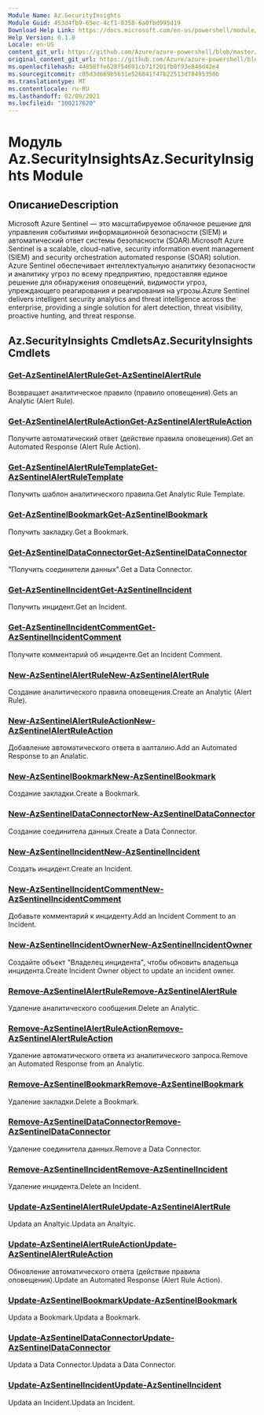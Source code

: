 ```yaml
---
Module Name: Az.SecurityInsights
Module Guid: 453d4fb9-65ec-4cf1-8358-6a0fbd995d19
Download Help Link: https://docs.microsoft.com/en-us/powershell/module/az.securityinsights
Help Version: 0.1.0
Locale: en-US
content_git_url: https://github.com/Azure/azure-powershell/blob/master/src/SecurityInsights/SecurityInsights/help/Az.SecurityInsights.md
original_content_git_url: https://github.com/Azure/azure-powershell/blob/master/src/SecurityInsights/SecurityInsights/help/Az.SecurityInsights.md
ms.openlocfilehash: 44858ffe628f54691cb71f201fb0f93e840d42e4
ms.sourcegitcommit: c05d3d669b5631e526841f47b22513d78495350b
ms.translationtype: MT
ms.contentlocale: ru-RU
ms.lasthandoff: 02/09/2021
ms.locfileid: "100217620"
---
```

# <span data-ttu-id="deab7-101">Модуль Az.SecurityInsights</span><span class="sxs-lookup"><span data-stu-id="deab7-101">Az.SecurityInsights Module</span></span>
## <span data-ttu-id="deab7-102">Описание</span><span class="sxs-lookup"><span data-stu-id="deab7-102">Description</span></span>
<span data-ttu-id="deab7-103">Microsoft Azure Sentinel — это масштабируемое облачное решение для управления событиями информационной безопасности (SIEM) и автоматический ответ системы безопасности (SOAR).</span><span class="sxs-lookup"><span data-stu-id="deab7-103">Microsoft Azure Sentinel is a scalable, cloud-native, security information event management (SIEM) and security orchestration automated response (SOAR) solution.</span></span> <span data-ttu-id="deab7-104">Azure Sentinel обеспечивает интеллектуальную аналитику безопасности и аналитику угроз по всему предприятию, предоставляя единое решение для обнаружения оповещений, видимости угроз, упреждающего реагирования и реагирования на угрозы.</span><span class="sxs-lookup"><span data-stu-id="deab7-104">Azure Sentinel delivers intelligent security analytics and threat intelligence across the enterprise, providing a single solution for alert detection, threat visibility, proactive hunting, and threat response.</span></span>

## <span data-ttu-id="deab7-105">Az.SecurityInsights Cmdlets</span><span class="sxs-lookup"><span data-stu-id="deab7-105">Az.SecurityInsights Cmdlets</span></span>
### [<span data-ttu-id="deab7-106">Get-AzSentinelAlertRule</span><span class="sxs-lookup"><span data-stu-id="deab7-106">Get-AzSentinelAlertRule</span></span>](Get-AzSentinelAlertRule.md)
<span data-ttu-id="deab7-107">Возвращает аналитическое правило (правило оповещения).</span><span class="sxs-lookup"><span data-stu-id="deab7-107">Gets an Analytic (Alert Rule).</span></span>

### [<span data-ttu-id="deab7-108">Get-AzSentinelAlertRuleAction</span><span class="sxs-lookup"><span data-stu-id="deab7-108">Get-AzSentinelAlertRuleAction</span></span>](Get-AzSentinelAlertRuleAction.md)
<span data-ttu-id="deab7-109">Получите автоматический ответ (действие правила оповещения).</span><span class="sxs-lookup"><span data-stu-id="deab7-109">Get an Automated Response (Alert Rule Action).</span></span>

### [<span data-ttu-id="deab7-110">Get-AzSentinelAlertRuleTemplate</span><span class="sxs-lookup"><span data-stu-id="deab7-110">Get-AzSentinelAlertRuleTemplate</span></span>](Get-AzSentinelAlertRuleTemplate.md)
<span data-ttu-id="deab7-111">Получить шаблон аналитического правила.</span><span class="sxs-lookup"><span data-stu-id="deab7-111">Get Analytic Rule Template.</span></span>

### [<span data-ttu-id="deab7-112">Get-AzSentinelBookmark</span><span class="sxs-lookup"><span data-stu-id="deab7-112">Get-AzSentinelBookmark</span></span>](Get-AzSentinelBookmark.md)
<span data-ttu-id="deab7-113">Получить закладку.</span><span class="sxs-lookup"><span data-stu-id="deab7-113">Get a Bookmark.</span></span>

### [<span data-ttu-id="deab7-114">Get-AzSentinelDataConnector</span><span class="sxs-lookup"><span data-stu-id="deab7-114">Get-AzSentinelDataConnector</span></span>](Get-AzSentinelDataConnector.md)
<span data-ttu-id="deab7-115">"Получить соединители данных".</span><span class="sxs-lookup"><span data-stu-id="deab7-115">Get a Data Connector.</span></span>

### [<span data-ttu-id="deab7-116">Get-AzSentinelIncident</span><span class="sxs-lookup"><span data-stu-id="deab7-116">Get-AzSentinelIncident</span></span>](Get-AzSentinelIncident.md)
<span data-ttu-id="deab7-117">Получить инцидент.</span><span class="sxs-lookup"><span data-stu-id="deab7-117">Get an Incident.</span></span>

### [<span data-ttu-id="deab7-118">Get-AzSentinelIncidentComment</span><span class="sxs-lookup"><span data-stu-id="deab7-118">Get-AzSentinelIncidentComment</span></span>](Get-AzSentinelIncidentComment.md)
<span data-ttu-id="deab7-119">Получите комментарий об инциденте.</span><span class="sxs-lookup"><span data-stu-id="deab7-119">Get an Incident Comment.</span></span>

### [<span data-ttu-id="deab7-120">New-AzSentinelAlertRule</span><span class="sxs-lookup"><span data-stu-id="deab7-120">New-AzSentinelAlertRule</span></span>](New-AzSentinelAlertRule.md)
<span data-ttu-id="deab7-121">Создание аналитического правила оповещения.</span><span class="sxs-lookup"><span data-stu-id="deab7-121">Create an Analytic (Alert Rule).</span></span>

### [<span data-ttu-id="deab7-122">New-AzSentinelAlertRuleAction</span><span class="sxs-lookup"><span data-stu-id="deab7-122">New-AzSentinelAlertRuleAction</span></span>](New-AzSentinelAlertRuleAction.md)
<span data-ttu-id="deab7-123">Добавление автоматического ответа в аалталию.</span><span class="sxs-lookup"><span data-stu-id="deab7-123">Add an Automated Response to an Analatic.</span></span>

### [<span data-ttu-id="deab7-124">New-AzSentinelBookmark</span><span class="sxs-lookup"><span data-stu-id="deab7-124">New-AzSentinelBookmark</span></span>](New-AzSentinelBookmark.md)
<span data-ttu-id="deab7-125">Создание закладки.</span><span class="sxs-lookup"><span data-stu-id="deab7-125">Create a Bookmark.</span></span>

### [<span data-ttu-id="deab7-126">New-AzSentinelDataConnector</span><span class="sxs-lookup"><span data-stu-id="deab7-126">New-AzSentinelDataConnector</span></span>](New-AzSentinelDataConnector.md)
<span data-ttu-id="deab7-127">Создание соединитела данных.</span><span class="sxs-lookup"><span data-stu-id="deab7-127">Create a Data Connector.</span></span>

### [<span data-ttu-id="deab7-128">New-AzSentinelIncident</span><span class="sxs-lookup"><span data-stu-id="deab7-128">New-AzSentinelIncident</span></span>](New-AzSentinelIncident.md)
<span data-ttu-id="deab7-129">Создать инцидент.</span><span class="sxs-lookup"><span data-stu-id="deab7-129">Create an Incident.</span></span>

### [<span data-ttu-id="deab7-130">New-AzSentinelIncidentComment</span><span class="sxs-lookup"><span data-stu-id="deab7-130">New-AzSentinelIncidentComment</span></span>](New-AzSentinelIncidentComment.md)
<span data-ttu-id="deab7-131">Добавьте комментарий к инциденту.</span><span class="sxs-lookup"><span data-stu-id="deab7-131">Add an Incident Comment to an Incident.</span></span>

### [<span data-ttu-id="deab7-132">New-AzSentinelIncidentOwner</span><span class="sxs-lookup"><span data-stu-id="deab7-132">New-AzSentinelIncidentOwner</span></span>](New-AzSentinelIncidentOwner.md)
<span data-ttu-id="deab7-133">Создайте объект "Владелец инцидента", чтобы обновить владельца инцидента.</span><span class="sxs-lookup"><span data-stu-id="deab7-133">Create Incident Owner object to update an incident owner.</span></span>

### [<span data-ttu-id="deab7-134">Remove-AzSentinelAlertRule</span><span class="sxs-lookup"><span data-stu-id="deab7-134">Remove-AzSentinelAlertRule</span></span>](Remove-AzSentinelAlertRule.md)
<span data-ttu-id="deab7-135">Удаление аналитического сообщения.</span><span class="sxs-lookup"><span data-stu-id="deab7-135">Delete an Analytic.</span></span>

### [<span data-ttu-id="deab7-136">Remove-AzSentinelAlertRuleAction</span><span class="sxs-lookup"><span data-stu-id="deab7-136">Remove-AzSentinelAlertRuleAction</span></span>](Remove-AzSentinelAlertRuleAction.md)
<span data-ttu-id="deab7-137">Удаление автоматического ответа из аналитического запроса.</span><span class="sxs-lookup"><span data-stu-id="deab7-137">Remove an Automated Response from an Analytic.</span></span>

### [<span data-ttu-id="deab7-138">Remove-AzSentinelBookmark</span><span class="sxs-lookup"><span data-stu-id="deab7-138">Remove-AzSentinelBookmark</span></span>](Remove-AzSentinelBookmark.md)
<span data-ttu-id="deab7-139">Удаление закладки.</span><span class="sxs-lookup"><span data-stu-id="deab7-139">Delete a Bookmark.</span></span>

### [<span data-ttu-id="deab7-140">Remove-AzSentinelDataConnector</span><span class="sxs-lookup"><span data-stu-id="deab7-140">Remove-AzSentinelDataConnector</span></span>](Remove-AzSentinelDataConnector.md)
<span data-ttu-id="deab7-141">Удаление соединитела данных.</span><span class="sxs-lookup"><span data-stu-id="deab7-141">Remove a Data Connector.</span></span>

### [<span data-ttu-id="deab7-142">Remove-AzSentinelIncident</span><span class="sxs-lookup"><span data-stu-id="deab7-142">Remove-AzSentinelIncident</span></span>](Remove-AzSentinelIncident.md)
<span data-ttu-id="deab7-143">Удаление инцидента.</span><span class="sxs-lookup"><span data-stu-id="deab7-143">Delete an Incident.</span></span>

### [<span data-ttu-id="deab7-144">Update-AzSentinelAlertRule</span><span class="sxs-lookup"><span data-stu-id="deab7-144">Update-AzSentinelAlertRule</span></span>](Update-AzSentinelAlertRule.md)
<span data-ttu-id="deab7-145">Updata an Analtyic.</span><span class="sxs-lookup"><span data-stu-id="deab7-145">Updata an Analtyic.</span></span>

### [<span data-ttu-id="deab7-146">Update-AzSentinelAlertRuleAction</span><span class="sxs-lookup"><span data-stu-id="deab7-146">Update-AzSentinelAlertRuleAction</span></span>](Update-AzSentinelAlertRuleAction.md)
<span data-ttu-id="deab7-147">Обновление автоматического ответа (действие правила оповещения).</span><span class="sxs-lookup"><span data-stu-id="deab7-147">Update an Automated Response (Alert Rule Action).</span></span>

### [<span data-ttu-id="deab7-148">Update-AzSentinelBookmark</span><span class="sxs-lookup"><span data-stu-id="deab7-148">Update-AzSentinelBookmark</span></span>](Update-AzSentinelBookmark.md)
<span data-ttu-id="deab7-149">Updata a Bookmark.</span><span class="sxs-lookup"><span data-stu-id="deab7-149">Updata a Bookmark.</span></span>

### [<span data-ttu-id="deab7-150">Update-AzSentinelDataConnector</span><span class="sxs-lookup"><span data-stu-id="deab7-150">Update-AzSentinelDataConnector</span></span>](Update-AzSentinelDataConnector.md)
<span data-ttu-id="deab7-151">Updata a Data Connector.</span><span class="sxs-lookup"><span data-stu-id="deab7-151">Updata a Data Connector.</span></span>

### [<span data-ttu-id="deab7-152">Update-AzSentinelIncident</span><span class="sxs-lookup"><span data-stu-id="deab7-152">Update-AzSentinelIncident</span></span>](Update-AzSentinelIncident.md)
<span data-ttu-id="deab7-153">Updata an Incident.</span><span class="sxs-lookup"><span data-stu-id="deab7-153">Updata an Incident.</span></span>
